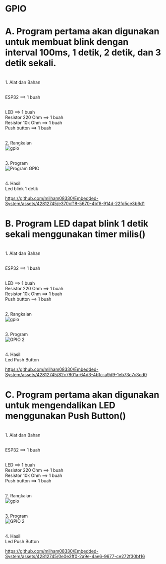 
<h1 align="">GPIO</h1>
<h1 align="">A. Program pertama akan digunakan untuk membuat blink dengan interval 100ms, 1 detik, 2 detik, dan 3 detik sekali.</h1>

<br>1. Alat dan Bahan</p>

<br>ESP32 ==> 1 buah</p>
<br>LED ==> 1 buah
<br>Resistor 220 Ohm ==> 1 buah
<br>Resistor 10k Ohm ==> 1 buah
<br>Push button ==> 1 buah

<br>2. Rangkaian
<br>![gpio](https://github.com/milham08330/Embedded-System/assets/42812745/6331087e-8f68-4a7f-ad8a-31dec91569ff)

<br>3. Program
<br>![Program GPIO](https://github.com/milham08330/Embedded-System/assets/42812745/e34f17fb-5bb4-496d-8a7f-cf48a033c28b)

<br>4. Hasil 
<br>Led blink 1 detik 


https://github.com/milham08330/Embedded-System/assets/42812745/e370cf18-5670-4bf8-914d-22fd5ce3b6d1


<h1 align="">B. Program LED dapat blink 1 detik sekali menggunakan timer milis()</h1>

<br>1. Alat dan Bahan</p>

<br>ESP32 ==> 1 buah</p>
<br>LED ==> 1 buah
<br>Resistor 220 Ohm ==> 1 buah
<br>Resistor 10k Ohm ==> 1 buah
<br>Push button ==> 1 buah

<br>2. Rangkaian
<br>![gpio](https://github.com/milham08330/Embedded-System/assets/42812745/6331087e-8f68-4a7f-ad8a-31dec91569ff)

<br>3. Program
<br>![GPIO 2](https://github.com/milham08330/Embedded-System/assets/42812745/be992475-e98f-4d1a-baed-74568e4d0928)

<br>4. Hasil 
<br>Led Push Button


https://github.com/milham08330/Embedded-System/assets/42812745/82c7801a-64d3-4b1c-a9d9-1eb73c7c3cd0


<h1 align="">C. Program pertama akan digunakan untuk mengendalikan LED menggunakan Push Button()</h1>

<br>1. Alat dan Bahan</p>

<br>ESP32 ==> 1 buah</p>
<br>LED ==> 1 buah
<br>Resistor 220 Ohm ==> 1 buah
<br>Resistor 10k Ohm ==> 1 buah
<br>Push button ==> 1 buah

<br>2. Rangkaian
<br>![gpio](https://github.com/milham08330/Embedded-System/assets/42812745/6331087e-8f68-4a7f-ad8a-31dec91569ff)

<br>3. Program
<br>![GPIO 2](https://github.com/milham08330/Embedded-System/assets/42812745/3ae6a033-9e51-4deb-8b65-71ce366ab55a)

<br>4. Hasil 
<br>Led Push Button 

https://github.com/milham08330/Embedded-System/assets/42812745/0e0e3ff0-2a9e-4ae6-9677-ce272f30bf16
